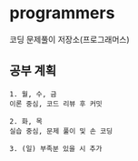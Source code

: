 # programmers
코딩 문제풀이 저장소(프로그래머스)

## 공부 계획
    1. 월, 수, 금
    이론 중심, 코드 리뷰 후 커밋
    
    2. 화, 목
    실습 중심, 문제 풀이 및 손 코딩
    
    3. (일) 부족분 있을 시 추가
